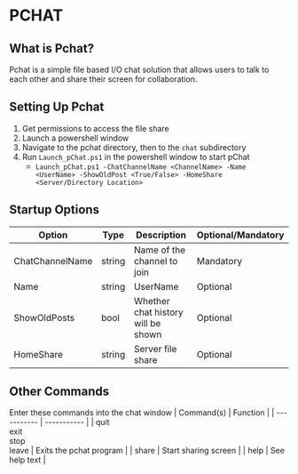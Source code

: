 # PCHAT

## What is Pchat?
Pchat is a simple file based I/O chat solution that allows users to talk to each other and share their screen for collaboration.

## Setting Up Pchat
1. Get permissions to access the file share
2. Launch a powershell window
3. Navigate to the pchat directory, then to the `chat` subdirectory
4. Run `Launch_pChat.ps1` in the powershell window to start pChat
   - `Launch_pChat.ps1 -ChatChannelName <ChannelName> -Name <UserName> -ShowOldPost <True/False> -HomeShare <Server/Directory Location>`

## Startup Options
| Option | Type | Description | Optional/Mandatory | 
| ----------- | ----------- | ----------- | ----------- |
| ChatChannelName | string | Name of the channel to join  | Mandatory |
| Name | string | UserName | Optional |
| ShowOldPosts | bool | Whether chat history will be shown | Optional |
| HomeShare | string | Server file share | Optional |

## Other Commands
Enter these commands into the chat window
| Command(s) | Function |
| ----------- |  ----------- |
| quit<br/>exit<br/>stop<br/>leave | Exits the pchat program |
| share | Start sharing screen |
| help | See help text |

